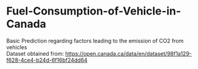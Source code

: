 # Fuel-Consumption-of-Vehicle-in-Canada
Basic Prediction regarding factors leading to the emission of CO2 from vehicles<br>
Dataset obtained from: https://open.canada.ca/data/en/dataset/98f1a129-f628-4ce4-b24d-6f16bf24dd64
